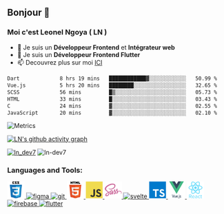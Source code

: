 ## Bonjour 👋
### Moi c'est Leonel Ngoya ( LN )

- 🌴 Je suis un <b>Développeur Frontend</b> et <b>Intégrateur web</b>
- 💙 Je suis un <b>Développeur Frontend Flutter</b>
- 📫 Decouvrez plus sur moi <a href="https://lndev.me" target="_blank">ICI</a>

<!--START_SECTION:waka-->

```text
Dart             8 hrs 19 mins   ████████████▓░░░░░░░░░░░░   50.99 %
Vue.js           5 hrs 20 mins   ████████░░░░░░░░░░░░░░░░░   32.65 %
SCSS             56 mins         █▒░░░░░░░░░░░░░░░░░░░░░░░   05.73 %
HTML             33 mins         █░░░░░░░░░░░░░░░░░░░░░░░░   03.43 %
C                24 mins         ▓░░░░░░░░░░░░░░░░░░░░░░░░   02.55 %
JavaScript       20 mins         ▓░░░░░░░░░░░░░░░░░░░░░░░░   02.10 %
```

<!--END_SECTION:waka-->

![Metrics](https://metrics.lecoq.io/ln-dev7?template=classic&base.indepth=false&config.timezone=Africa%2FDouala)

[![LN's github activity graph](https://activity-graph.herokuapp.com/graph?username=ln-dev7&theme=xcode)](https://github.com/ln-dev7)

<p align="left"> 
  <a href="https://twitter.com/ln_dev7" target="blank"><img src="https://img.shields.io/twitter/follow/ln_dev7?logo=twitter&style=for-the-badge" alt="ln_dev7" /></a>
  <img src="https://komarev.com/ghpvc/?username=ln-dev7&label=Profile%20views&color=0e75b6&style=flat" alt="ln-dev7" />
</p>


<h3 align="left">Languages and Tools:</h3>
<p align="left"> <a href="https://www.w3schools.com/css/" target="_blank" rel="noreferrer"> <img src="https://raw.githubusercontent.com/devicons/devicon/master/icons/css3/css3-original-wordmark.svg" alt="css3" width="40" height="40"/> </a> <a href="https://www.figma.com/" target="_blank" rel="noreferrer"> <img src="https://www.vectorlogo.zone/logos/figma/figma-icon.svg" alt="figma" width="40" height="40"/> </a> <a href="https://git-scm.com/" target="_blank" rel="noreferrer"> <img src="https://www.vectorlogo.zone/logos/git-scm/git-scm-icon.svg" alt="git" width="40" height="40"/> </a> <a href="https://www.w3.org/html/" target="_blank" rel="noreferrer"> <img src="https://raw.githubusercontent.com/devicons/devicon/master/icons/html5/html5-original-wordmark.svg" alt="html5" width="40" height="40"/> </a> <a href="https://developer.mozilla.org/en-US/docs/Web/JavaScript" target="_blank" rel="noreferrer"> <img src="https://raw.githubusercontent.com/devicons/devicon/master/icons/javascript/javascript-original.svg" alt="javascript" width="40" height="40"/> </a> <a href="https://sass-lang.com" target="_blank" rel="noreferrer"> <img src="https://raw.githubusercontent.com/devicons/devicon/master/icons/sass/sass-original.svg" alt="sass" width="40" height="40"/> </a> <a href="https://svelte.dev" target="_blank" rel="noreferrer"> <img src="https://upload.wikimedia.org/wikipedia/commons/1/1b/Svelte_Logo.svg" alt="svelte" width="40" height="40"/> </a> <a href="https://www.typescriptlang.org/" target="_blank" rel="noreferrer"> <img src="https://raw.githubusercontent.com/devicons/devicon/master/icons/typescript/typescript-original.svg" alt="typescript" width="40" height="40"/> </a> <a href="https://vuejs.org/" target="_blank" rel="noreferrer"> <img src="https://raw.githubusercontent.com/devicons/devicon/master/icons/vuejs/vuejs-original-wordmark.svg" alt="vuejs" width="40" height="40"/> </a> <a href="https://reactjs.org/" target="_blank" rel="noreferrer"> <img src="https://raw.githubusercontent.com/devicons/devicon/master/icons/react/react-original-wordmark.svg" alt="react" width="40" height="40"/> </a> <a href="https://firebase.google.com/" target="_blank" rel="noreferrer"> <img src="https://www.vectorlogo.zone/logos/firebase/firebase-icon.svg" alt="firebase" width="40" height="40"/> </a> <a href="https://flutter.dev" target="_blank" rel="noreferrer"> <img src="https://www.vectorlogo.zone/logos/flutterio/flutterio-icon.svg" alt="flutter" width="40" height="40"/> </a>  </p>

